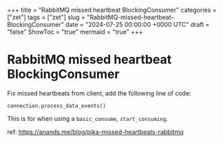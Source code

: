 +++
title = "RabbitMQ missed heartbeat BlockingConsumer"
categories = ["zet"]
tags = ["zet"]
slug = "RabbitMQ-missed-heartbeat-BlockingConsumer"
date = "2024-07-25 00:00:00 +0000 UTC"
draft = "false"
ShowToc = "true"
mermaid = "true"
+++

# RabbitMQ missed heartbeat BlockingConsumer

Fix missed heartbeats from client, add the following line of code:

    connection.process_data_events()

This is for when using a `basic_consume`, `start_consuming`.

ref: https://anands.me/blog/pika-missed-heartbeats-rabbitmq
